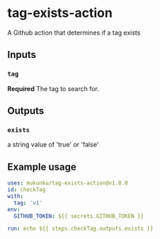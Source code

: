 # tag-exists-action
A Github action that determines if a tag exists

## Inputs

### `tag`

**Required** The tag to search for.

## Outputs

### `exists`

a string value of 'true' or 'false'

## Example usage

```yaml
uses: mukunku/tag-exists-action@v1.0.0
id: checkTag
with: 
  tag: 'v1'
env:
  GITHUB_TOKEN: ${{ secrets.GITHUB_TOKEN }}

run: echo ${{ steps.checkTag.outputs.exists }}
```